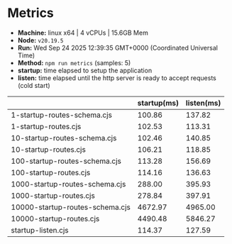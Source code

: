 # Metrics
* __Machine:__ linux x64 | 4 vCPUs | 15.6GB Mem
* __Node:__ `v20.19.5`
* __Run:__ Wed Sep 24 2025 12:39:35 GMT+0000 (Coordinated Universal Time)
* __Method:__ `npm run metrics` (samples: 5)
* __startup:__ time elapsed to setup the application
* __listen:__ time elapsed until the http server is ready to accept requests (cold start)

| | startup(ms) | listen(ms) |
|-| -       | -      |
| 1-startup-routes-schema.cjs | 100.86 | 137.82 |
| 1-startup-routes.cjs | 102.53 | 113.31 |
| 10-startup-routes-schema.cjs | 102.46 | 140.85 |
| 10-startup-routes.cjs | 106.21 | 118.85 |
| 100-startup-routes-schema.cjs | 113.28 | 156.69 |
| 100-startup-routes.cjs | 114.16 | 136.63 |
| 1000-startup-routes-schema.cjs | 288.00 | 395.93 |
| 1000-startup-routes.cjs | 278.84 | 397.91 |
| 10000-startup-routes-schema.cjs | 4672.97 | 4965.00 |
| 10000-startup-routes.cjs | 4490.48 | 5846.27 |
| startup-listen.cjs | 114.37 | 127.59 |
